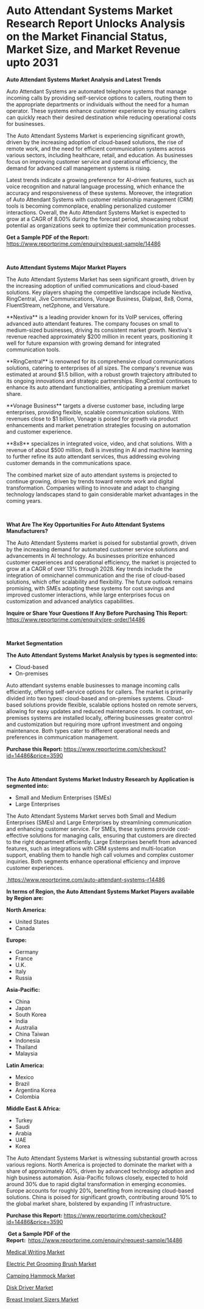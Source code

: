 <p><h1>Auto Attendant Systems Market Research Report Unlocks Analysis on the Market Financial Status, Market Size, and Market Revenue upto 2031</h1></p><p><strong>Auto Attendant Systems Market Analysis and Latest Trends</strong></p>
<p><p>Auto Attendant Systems are automated telephone systems that manage incoming calls by providing self-service options to callers, routing them to the appropriate departments or individuals without the need for a human operator. These systems enhance customer experience by ensuring callers can quickly reach their desired destination while reducing operational costs for businesses. </p><p>The Auto Attendant Systems Market is experiencing significant growth, driven by the increasing adoption of cloud-based solutions, the rise of remote work, and the need for efficient communication systems across various sectors, including healthcare, retail, and education. As businesses focus on improving customer service and operational efficiency, the demand for advanced call management systems is rising. </p><p>Latest trends indicate a growing preference for AI-driven features, such as voice recognition and natural language processing, which enhance the accuracy and responsiveness of these systems. Moreover, the integration of Auto Attendant Systems with customer relationship management (CRM) tools is becoming commonplace, enabling personalized customer interactions. Overall, the Auto Attendant Systems Market is expected to grow at a CAGR of 8.00% during the forecast period, showcasing robust potential as organizations seek to optimize their communication processes.</p></p>
<p><strong>Get a Sample PDF of the Report:&nbsp;</strong> <a href="https://www.reportprime.com/enquiry/request-sample/14486?utm_campaign=1133&utm_medium=2&utm_source=Github&utm_content=ia&utm_term=16112024&utm_id=auto-attendant-systems">https://www.reportprime.com/enquiry/request-sample/14486</a></p>
<p>&nbsp;</p>
<p><strong>Auto Attendant Systems Major Market Players</strong></p>
<p><p>The Auto Attendant Systems Market has seen significant growth, driven by the increasing adoption of unified communications and cloud-based solutions. Key players shaping the competitive landscape include Nextiva, RingCentral, Jive Communications, Vonage Business, Dialpad, 8x8, Ooma, FluentStream, net2phone, and Versature.</p><p>**Nextiva** is a leading provider known for its VoIP services, offering advanced auto attendant features. The company focuses on small to medium-sized businesses, driving its consistent market growth. Nextiva's revenue reached approximately $200 million in recent years, positioning it well for future expansion with growing demand for integrated communication tools.</p><p>**RingCentral** is renowned for its comprehensive cloud communications solutions, catering to enterprises of all sizes. The company's revenue was estimated at around $1.5 billion, with a robust growth trajectory attributed to its ongoing innovations and strategic partnerships. RingCentral continues to enhance its auto attendant functionalities, anticipating a premium market share.</p><p>**Vonage Business** targets a diverse customer base, including large enterprises, providing flexible, scalable communication solutions. With revenues close to $1 billion, Vonage is poised for growth via product enhancements and market penetration strategies focusing on automation and customer experience.</p><p>**8x8** specializes in integrated voice, video, and chat solutions. With a revenue of about $500 million, 8x8 is investing in AI and machine learning to further refine its auto attendant services, thus addressing evolving customer demands in the communications space.</p><p>The combined market size of auto attendant systems is projected to continue growing, driven by trends toward remote work and digital transformation. Companies willing to innovate and adapt to changing technology landscapes stand to gain considerable market advantages in the coming years.</p></p>
<p>&nbsp;</p>
<p><strong>What Are The Key Opportunities For Auto Attendant Systems Manufacturers?</strong></p>
<p><p>The Auto Attendant Systems market is poised for substantial growth, driven by the increasing demand for automated customer service solutions and advancements in AI technology. As businesses prioritize enhanced customer experiences and operational efficiency, the market is projected to grow at a CAGR of over 13% through 2028. Key trends include the integration of omnichannel communication and the rise of cloud-based solutions, which offer scalability and flexibility. The future outlook remains promising, with SMEs adopting these systems for cost savings and improved customer interactions, while large enterprises focus on customization and advanced analytics capabilities.</p></p>
<p><strong>Inquire or Share Your Questions If Any Before Purchasing This Report:</strong> <a href="https://www.reportprime.com/enquiry/pre-order/14486?utm_campaign=1133&utm_medium=2&utm_source=Github&utm_content=ia&utm_term=16112024&utm_id=auto-attendant-systems">https://www.reportprime.com/enquiry/pre-order/14486</a></p>
<p>&nbsp;</p>
<p><strong>Market Segmentation</strong></p>
<p><strong>The Auto Attendant Systems Market Analysis by types is segmented into:</strong></p>
<p><ul><li>Cloud-based</li><li>On-premises</li></ul></p>
<p><p>Auto attendant systems enable businesses to manage incoming calls efficiently, offering self-service options for callers. The market is primarily divided into two types: cloud-based and on-premises systems. Cloud-based solutions provide flexible, scalable options hosted on remote servers, allowing for easy updates and reduced maintenance costs. In contrast, on-premises systems are installed locally, offering businesses greater control and customization but requiring more upfront investment and ongoing maintenance. Both types cater to different operational needs and preferences in communication management.</p></p>
<p><strong>Purchase this Report:&nbsp;</strong><a href="https://www.reportprime.com/checkout?id=14486&price=3590&utm_campaign=1133&utm_medium=2&utm_source=Github&utm_content=ia&utm_term=16112024&utm_id=auto-attendant-systems">https://www.reportprime.com/checkout?id=14486&price=3590</a></p>
<p>&nbsp;</p>
<p><strong>The Auto Attendant Systems Market Industry Research by Application is segmented into:</strong></p>
<p><ul><li>Small and Medium Enterprises (SMEs)</li><li>Large Enterprises</li></ul></p>
<p><p>The Auto Attendant Systems Market serves both Small and Medium Enterprises (SMEs) and Large Enterprises by streamlining communication and enhancing customer service. For SMEs, these systems provide cost-effective solutions for managing calls, ensuring that customers are directed to the right department efficiently. Large Enterprises benefit from advanced features, such as integrations with CRM systems and multi-location support, enabling them to handle high call volumes and complex customer inquiries. Both segments enhance operational efficiency and improve customer experiences.</p></p>
<p><a href="https://www.reportprime.com/auto-attendant-systems-r14486?utm_campaign=1133&utm_medium=2&utm_source=Github&utm_content=ia&utm_term=16112024&utm_id=auto-attendant-systems">&nbsp;https://www.reportprime.com/auto-attendant-systems-r14486</a></p>
<p><strong>In terms of Region, the Auto Attendant Systems Market Players available by Region are:</strong></p>
<p>
    <p> <strong> North America: </strong>
        <ul>
            <li>United States</li>
            <li>Canada</li>
        </ul>
        </p> 
    <p> <strong> Europe: </strong>
        <ul>
            <li>Germany</li>
            <li>France</li>
            <li>U.K.</li>
            <li>Italy</li>
            <li>Russia</li>
        </ul>
        </p> 
    <p> <strong> Asia-Pacific: </strong>
        <ul>
            <li>China</li>
            <li>Japan</li>
            <li>South Korea</li>
            <li>India</li>
            <li>Australia</li>
            <li>China Taiwan</li>
            <li>Indonesia</li>
            <li>Thailand</li>
            <li>Malaysia</li>
        </ul>
        </p> 
    <p> <strong> Latin America: </strong>
        <ul>
            <li>Mexico</li>
            <li>Brazil</li>
            <li>Argentina Korea</li>
            <li>Colombia</li>
        </ul>
        </p> 
    <p> <strong> Middle East & Africa: </strong>
        <ul>
            <li>Turkey</li>
            <li>Saudi</li>
            <li>Arabia</li>
            <li>UAE</li>
            <li>Korea</li>
        </ul>
    </p>
    </p>
<p><p>The Auto Attendant Systems Market is witnessing substantial growth across various regions. North America is projected to dominate the market with a share of approximately 40%, driven by advanced technology adoption and high business automation. Asia-Pacific follows closely, expected to hold around 30% due to rapid digital transformation in emerging economies. Europe accounts for roughly 20%, benefiting from increasing cloud-based solutions. China is poised for significant growth, contributing around 10% to the global market share, bolstered by expanding IT infrastructure.</p></p>
<p><strong>Purchase this Report: </strong><a href="https://www.reportprime.com/checkout?id=14486&price=3590&utm_campaign=1133&utm_medium=2&utm_source=Github&utm_content=ia&utm_term=16112024&utm_id=auto-attendant-systems">https://www.reportprime.com/checkout?id=14486&price=3590</a></p>
<p>&nbsp;<strong>Get a Sample PDF of the Report:&nbsp;&nbsp;</strong><a href="https://www.reportprime.com/enquiry/request-sample/14486?utm_campaign=1133&utm_medium=2&utm_source=Github&utm_content=ia&utm_term=16112024&utm_id=auto-attendant-systems">https://www.reportprime.com/enquiry/request-sample/14486</a></p>
<p><strong></strong></p>
<p><p><a href="https://issuu.com/reportprime-2/docs/medical-writing-market-size-2030.pp_42d3f08d1a6ba7?utm_campaign=1133&utm_medium=2&utm_source=Github&utm_content=ia&utm_term=16112024&utm_id=auto-attendant-systems">Medical Writing Market</a></p><p><a href="https://www.linkedin.com/pulse/electric-pet-grooming-brush-market-outlook-current-assessment-1j1yc?utm_campaign=1133&utm_medium=2&utm_source=Github&utm_content=ia&utm_term=16112024&utm_id=auto-attendant-systems">Electric Pet Grooming Brush Market</a></p><p><a href="https://www.linkedin.com/pulse/camping-hammock-market-industry-landscape-growth-trajectories-xxopc?utm_campaign=1133&utm_medium=2&utm_source=Github&utm_content=ia&utm_term=16112024&utm_id=auto-attendant-systems">Camping Hammock Market</a></p><p><a href="https://www.linkedin.com/pulse/strategic-roadmap-global-disk-driver-market-insights-opportunities-zjijc?utm_campaign=1133&utm_medium=2&utm_source=Github&utm_content=ia&utm_term=16112024&utm_id=auto-attendant-systems">Disk Driver Market</a></p><p><a href="https://issuu.com/reportprime-2/docs/breast-implant-sizers-market-size-2_056983d610b63d?utm_campaign=1133&utm_medium=2&utm_source=Github&utm_content=ia&utm_term=16112024&utm_id=auto-attendant-systems">Breast Implant Sizers Market</a></p></p>